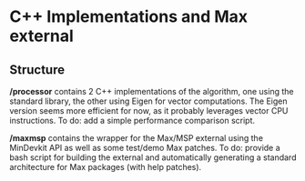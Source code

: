 # C++ Implementations and Max external

## Structure

**/processor** contains 2 C++ implementations of the algorithm, one using the standard library, the other using Eigen for vector computations. The Eigen version seems more efficient for now, as it probably leverages vector CPU instructions. To do: add a simple performance comparison script.

**/maxmsp** contains the wrapper for the Max/MSP external using the MinDevkit API as well as some test/demo Max patches. To do: provide a bash script for building the external and automatically generating a standard architecture for Max packages (with help patches).